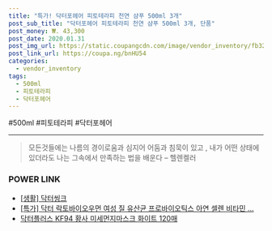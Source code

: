 ```yaml
--- 
title: "특가! 닥터포헤어 피토테라피 천연 샴푸 500ml 3개" 
post_sub_title: "닥터포헤어 피토테라피 천연 샴푸 500ml 3개, 단품" 
post_money: ₩. 43,300 
post_date: 2020.01.31 
post_img_url: https://static.coupangcdn.com/image/vendor_inventory/fb32/5fd94017ccaf39a0b2c0962181c5dd1f6534247935cd94c6a6fe380e7182.jpg 
post_link_url: https://coupa.ng/bnHU54 
categories: 
  - vendor_inventory 
tags: 
  - 500ml 
  - 피토테라피 
  - 닥터포헤어 
--- 
```

  #500ml #피토테라피 #닥터포헤어 
<hr> 

> 모든것들에는 나름의 경이로움과 심지어 어둠과 침묵이 있고 , 내가 어떤 상태에 있더라도 나는 그속에서 만족하는 법을 배운다 – 헬렌켈러 


### POWER LINK

* <a href="https://blog.naver.com/fasyy4321/221759256261" target="_blank"> [생활] 닥터씽크  </a>
* <a href="https://blog.naver.com/sakai111/221786903088" target="_blank">[특가] 닥터 락토바이오우먼 여성 질 유산균 프로바이오틱스 아연 셀렌 비타민 ...</a>
* <a href="https://blog.naver.com/fasyy4321/221790815421" target="_blank">닥터플러스 KF94 황사 미세먼지마스크 화이트 120매</a>
